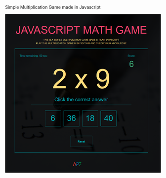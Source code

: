 Simple Multiplication Game made in Javascript

<p align="center">
  <img src="https://raw.githubusercontent.com/antoniomtk/js-multiplication-game/master/screenshoot.png" width="600" title="JS Math Game">
</p>

